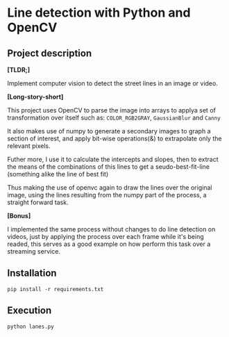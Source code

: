 # Line detection with Python and OpenCV

## Project description

**[TLDR;]**

Implement computer vision to detect the street lines in an image or video.

**[Long-story-short]**

This project uses OpenCV to parse the image into arrays to applya set of transformation over itself such as: `COLOR_RGB2GRAY`, `GaussianBlur` and `Canny`

It also makes use of numpy to generate a secondary images to graph a section of interest, and apply bit-wise operations(&) to extrapolate only the relevant pixels.

Futher more, I use it to calculate the intercepts and slopes, then to extract the means of the combinations of this lines to get a seudo-best-fit-line (something alike the line of best fit)

Thus making the use of openvc again to draw the lines over the original image, using the lines resulting from the numpy part of the process, a straight forward task.

**[Bonus]**

I implemented the same process without changes to do line detection on videos,
just by applying the process over each frame while it's being readed, this serves as a good example on how perform this task over a streaming service.

## Installation
`pip install -r requirements.txt`

## Execution
`python lanes.py`
